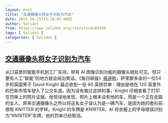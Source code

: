 ```yaml
---
layout: post
title: "交通摄像头将女子识别为汽车"
date: 2021-10-21T13:28:07.000Z
author: Solidot
from: https://www.solidot.org/story?sid=69330
tags: [ Solidot ]
categories: [ Solidot ]
---
```

<!--1634822887000-->
[交通摄像头将女子识别为汽车](https://www.solidot.org/story?sid=69330)
------

<div>
从口袋里的智能手机到工厂车间，带有 AI 图像识别功能的摄像头随处可见。但只要有人工“智能”的地方就会闹出笑话。《每日邮报》<a href="https://www.dailymail.co.uk/news/article-10101699/Couple-KN19-TER-number-plate-hit-90-fine-thanks-woman-Knitter-bus-lane.html">报道称</a>，萨里郡多金的一位54 岁的英国男子 David Knight 最近收到一张 90 英镑罚单：理由是他在 120 英里外的巴斯市驾车驶入了公交车道。因为没有做过这样的事，Knight 仔细查看了打印在罚单上的照片证据。他惊讶地发现，照片上根本没有他的车，而是一个正在走路的女人。原来交通摄像头之所以将这名女子误认为是一辆汽车，是因为她的套衫前襟有 KNITTER 的字样。Knight 的车牌是 KN19TER，AI 将衣服上的字母错误识别为“KN19TER”车牌。他的罚单已经取消。
</div>
